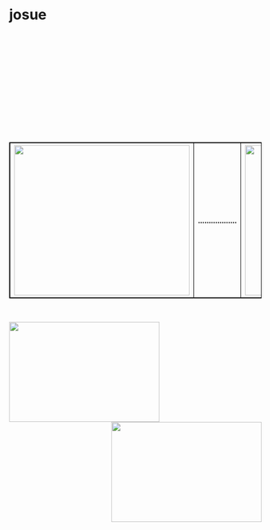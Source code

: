 # josue
<html xmlns="http://www.w3.org/1999/xhtml">
<head>
<meta http-equiv="Content-Type" content="text/html; charset=iso-8859-1" />
<title>Documento sin t&iacute;tulo</title>
<style type="text/css">
<!--
.Estilo1 {
	font-size: 36px;
	font-family: Verdana, Arial, Helvetica, sans-serif;
}
body {background:fixed;
background-repeat: no-repeat;
background-size:cover;
	background-image: url(2.jpg);
}
-->
</style>
</head>

<body>
<p>&nbsp;</p>
<p>&nbsp;</p>
<p>&nbsp;</p>
<p>&nbsp;</p>
<p>&nbsp;</p>
<p>&nbsp;</p>
<p>&nbsp;</p>
<table width="469" border="1" bordercolor="#000000">
  <tr>
    <th width="163" height="151" scope="col"><a href="Generos/Genero.html"><img src="3.png" width="350" height="300" border="0" /></a></th>
    <th width="49" scope="col"> .................. </th>
    <th width="150" scope="col"><a href="T&eacute;cnica/Tecnica.html"><img src="1.png" width="350" height="300" border="0" /></a></th>
  </tr>
</table>
<p align="left"> <a href="Historia/Historia.html"></a></p>
<p>&nbsp;</p>
<p align="left"><a href="Historia/Historia.html"><img src="2.png" width="300" height="200" border="0" align="left" /></a></p>
<p><a href="Trabajos/Trabajos.html"><img src="45.png" width="300" height="200" border="0" align="right" /></a></p>
</body>

</html>
